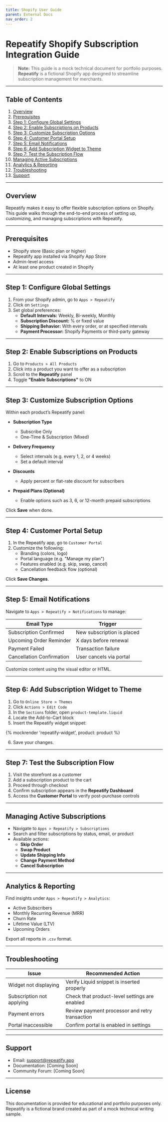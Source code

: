```yaml
---
title: Shopify User Guide
parent: External Docs
nav_order: 2
---
```


# Repeatify Shopify Subscription Integration Guide

> **Note:** This guide is a mock technical document for portfolio purposes. **Repeatify** is a fictional Shopify app designed to streamline subscription management for merchants.

---

## Table of Contents
1. [Overview](#overview)
2. [Prerequisites](#prerequisites)
3. [Step 1: Configure Global Settings](#step-1-configure-global-settings)
4. [Step 2: Enable Subscriptions on Products](#step-2-enable-subscriptions-on-products)
5. [Step 3: Customize Subscription Options](#step-3-customize-subscription-options)
6. [Step 4: Customer Portal Setup](#step-4-customer-portal-setup)
7. [Step 5: Email Notifications](#step-5-email-notifications)
8. [Step 6: Add Subscription Widget to Theme](#step-6-add-subscription-widget-to-theme)
9. [Step 7: Test the Subscription Flow](#step-7-test-the-subscription-flow)
10. [Managing Active Subscriptions](#managing-active-subscriptions)
11. [Analytics & Reporting](#analytics--reporting)
12. [Troubleshooting](#troubleshooting)
13. [Support](#support)

---

## Overview
Repeatify makes it easy to offer flexible subscription options on Shopify. This guide walks through the end-to-end process of setting up, customizing, and managing subscriptions with Repeatify.

---

## Prerequisites
- Shopify store (Basic plan or higher)
- Repeatify app installed via Shopify App Store
- Admin-level access
- At least one product created in Shopify

---

## Step 1: Configure Global Settings
1. From your Shopify admin, go to `Apps > Repeatify`
2. Click on `Settings`
3. Set global preferences:
   - **Default Intervals:** Weekly, Bi-weekly, Monthly
   - **Subscription Discount:** % or fixed value
   - **Shipping Behavior:** With every order, or at specified intervals
   - **Payment Processor:** Shopify Payments or third-party gateway

---

## Step 2: Enable Subscriptions on Products
1. Go to `Products > All Products`
2. Click into a product you want to offer as a subscription
3. Scroll to the **Repeatify** panel
4. Toggle **"Enable Subscriptions"** to ON

---

## Step 3: Customize Subscription Options
Within each product’s Repeatify panel:

- **Subscription Type**
  - Subscribe Only
  - One-Time & Subscription (Mixed)

- **Delivery Frequency**
  - Select intervals (e.g. every 1, 2, or 4 weeks)
  - Set a default interval

- **Discounts**
  - Apply percent or flat-rate discount for subscribers

- **Prepaid Plans (Optional)**
  - Enable options such as 3, 6, or 12-month prepaid subscriptions

Click **Save** when done.

---

## Step 4: Customer Portal Setup
1. In the Repeatify app, go to `Customer Portal`
2. Customize the following:
   - Branding (colors, logo)
   - Portal language (e.g. "Manage my plan")
   - Features enabled (e.g. skip, swap, cancel)
   - Cancellation feedback flow (optional)

Click **Save Changes**.

---

## Step 5: Email Notifications
Navigate to `Apps > Repeatify > Notifications` to manage:

| Email Type               | Trigger                          |
|--------------------------|----------------------------------|
| Subscription Confirmed   | New subscription is placed       |
| Upcoming Order Reminder  | X days before renewal            |
| Payment Failed           | Transaction failure              |
| Cancellation Confirmation| User cancels via portal          |

Customize content using the visual editor or HTML.

---

## Step 6: Add Subscription Widget to Theme
1. Go to `Online Store > Themes`
2. Click `Actions > Edit Code`
3. In the `Sections` folder, open `product-template.liquid`
4. Locate the Add-to-Cart block
5. Insert the Repeatify widget snippet:


  {% mockrender 'repeatify-widget', product: product %}


6. Save your changes.

---

## Step 7: Test the Subscription Flow
1. Visit the storefront as a customer
2. Add a subscription product to the cart
3. Proceed through checkout
4. Confirm subscription appears in the **Repeatify Dashboard**
5. Access the **Customer Portal** to verify post-purchase controls

---

## Managing Active Subscriptions
- Navigate to `Apps > Repeatify > Subscriptions`
- Search and filter subscriptions by status, email, or product
- Available actions:
  - **Skip Order**
  - **Swap Product**
  - **Update Shipping Info**
  - **Change Payment Method**
  - **Cancel Subscription**

---

## Analytics & Reporting
Find insights under `Apps > Repeatify > Analytics`:

- Active Subscribers
- Monthly Recurring Revenue (MRR)
- Churn Rate
- Lifetime Value (LTV)
- Upcoming Orders

Export all reports in `.csv` format.

---

## Troubleshooting

| Issue                          | Recommended Action                                       |
|-------------------------------|----------------------------------------------------------|
| Widget not displaying         | Verify Liquid snippet is inserted properly              |
| Subscription not applying     | Check that product-level settings are enabled            |
| Payment errors                | Review payment processor and retry transaction           |
| Portal inaccessible           | Confirm portal is enabled in settings                    |

---

## Support
- Email: support@repeatify.app
- Documentation: [Coming Soon]
- Community Forum: [Coming Soon]

---

## License
This documentation is provided for educational and portfolio purposes only. Repeatify is a fictional brand created as part of a mock technical writing sample.



